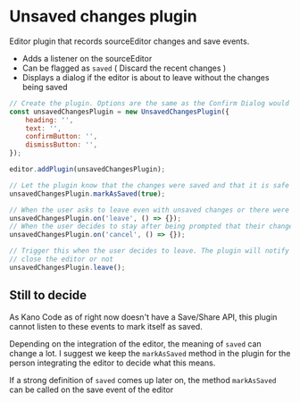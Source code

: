 # Unsaved changes plugin

Editor plugin that records sourceEditor changes and save events.

  - Adds a listener on the sourceEditor
  - Can be flagged as `saved` ( Discard the recent changes )
  - Displays a dialog if the editor is about to leave without the changes being saved

```js
// Create the plugin. Options are the same as the Confirm Dialog would accept.
const unsavedChangesPlugin = new UnsavedChangesPlugin({
    heading: '',
    text: '',
    confirmButton: '',
    dismissButton: '',
});

editor.addPlugin(unsavedChangesPlugin);

// Let the plugin know that the changes were saved and that it is safe to leave
unsavedChangesPlugin.markAsSaved(true);

// When the user asks to leave even with unsaved changes or there were no unsaved changes.
unsavedChangesPlugin.on('leave', () => {});
// When the user decides to stay after being prompted that their changes would be lost
unsavedChangesPlugin.on('cancel', () => {});

// Trigger this when the user decides to leave. The plugin will notify whether your application should
// close the editor or not
unsavedChangesPlugin.leave();

```

## Still to decide

As Kano Code as of right now doesn't have a Save/Share API, this plugin cannot listen to these events
to mark itself as saved.

Depending on the integration of the editor, the meaning of `saved` can change a lot. I suggest we keep the `markAsSaved` method in the plugin
for the person integrating the editor to decide what this means.

If a strong definition of `saved` comes up later on, the method `markAsSaved` can be called on the save event of the editor